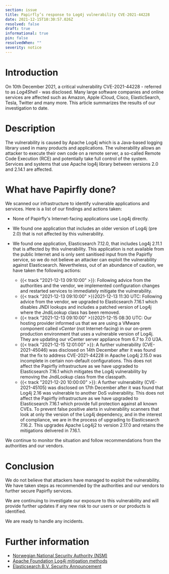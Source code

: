 ```yaml
---
section: issue
title: Papirfly’s response to Log4j vulnerability CVE-2021-44228
date: 2021-12-15T10:30:57.026Z
resolved: false
draft: true
informational: true
pin: false
resolvedWhen: ""
severity: notice
---
```



# Introduction

On 10th December 2021, a critical vulnerability CVE-2021-44228 - referred to as *Log4Shell* - was disclosed. Many large software companies and online services are affected such as Amazon, Apple iCloud, Cisco, ElasticSearch, Tesla, Twitter and many more. This article summarizes the results of our investigation to date.

# Description

The vulnerability is caused by Apache Log4j which is a Java-based logging library used in many products and applications. The vulnerability allows an attacker to execute their own code on a remote server, a so-called Remote Code Execution (RCE) and potentially take full control of the system. Services and systems that use Apache log4j library between versions 2.0 and 2.14.1 are affected.

# What have Papirfly done?

We scanned our infrastructure to identify vulnerable applications and services. Here is a list of our findings and actions taken:

* None of Papirfly's Internet-facing applications use Log4j directly.
* We found one application that includes an older version of Log4j (pre 2.0) that is not affected by this vulnerability.
* We found one application, Elasticsearch 7.12.0, that includes Log4j 2.11.1 that is affected by this vulnerability. This application is not available from the public Internet and is only sent sanitised input from the Papirfly service, so we do not believe an attacker can exploit the vulnerability against Elasticsearch. Nevertheless, out of an abundance of caution, we have taken the following actions:

  * {{< track "2021-12-13 09:10:00" >}}: Following advice from the authorities and the vendor, we implemented configuration changes and restarted services to immediately mitigate the vulnerability.
  * {{< track "2021-12-13 09:10:00" >}}2021-12-13 11:30 UTC: Following advice from the vendor, we upgraded to Elasticsearch 7.16.1 which disables JNDI lookups and includes a patched version of Log4j where the JndiLookup class has been removed.
  * {{< track "2021-12-13 09:10:00" >}}2021-12-15 08:30 UTC: Our hosting provider informed us that we are using a VMware component called *vCenter* (not Internet-facing) in our on-prem production environment that uses a vulnerable version of Log4j. They are updating our vCenter server appliance from 6.7 to 7.0 U3A.
  * {{< track "2021-12-15 12:01:00" >}}: A further vulnerability (CVE-2021-45046) was disclosed on 14th December after it was found that the fix to address CVE-2021-44228 in Apache Log4j 2.15.0 was incomplete in certain non-default configurations. This does not affect the Papirfly infrastructure as we have upgraded to Elasticsearch 7.16.1 which mitigates the Log4j vulnerability by removing the JndiLookup class from the classpath.
  * {{< track "2021-12-20 10:00:00" >}}: A further vulnerability (CVE-2021-45105) was disclosed on 17th December after it was found that Log4j 2.16 was vulnerable to another DoS vulnerability. This does not affect the Papirfly infrastructure as we have upgraded to Elasticsearch 7.16.1 which provide full protection against all known CVEs. To prevent false positive alerts in vulnerability scanners that look at only the version of the Log4j dependency, and in the interest of compliance, we are in the process of upgrading to Elasticsearch 7.16.2. This upgrades Apache Log4j2 to version 2.17.0 and retains the mitigations delivered in 7.16.1.

We continue to monitor the situation and follow recommendations from the authorities and our vendors.

# Conclusion

We do not believe that attackers have managed to exploit the vulnerability. We have taken steps as recommended by the authorities and our vendors to further secure Papirfly services.

We are continuing to investigate our exposure to this vulnerability and will provide further updates if any new risk to our users or our products is identified.

We are ready to handle any incidents.

# Further information

* [Norwegian National Security Authority (NSM)](https://nsm.no/fagomrader/digital-sikkerhet/nasjonalt-cybersikkerhetssenter/varsler-fra-ncsc/utvidet-oppdatering-for-apache-log4j-cve-2021-44228)
* [Apache Foundation Log4j mitigation methods](https://logging.apache.org/log4j/2.x/security.html)
* [Elasticsearch B.V. Security Announcement](https://discuss.elastic.co/t/apache-log4j2-remote-code-execution-rce-vulnerability-cve-2021-44228-esa-2021-31/291476)